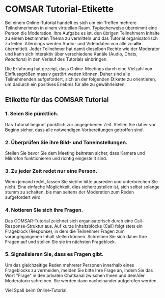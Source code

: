 # COMSAR Tutorial-Etikette
Bei einem Online-Tutorial handelt es sich um ein Treffen mehrere Teilnehmerinnen in 
einem virtuellen Raum. Typischerweise übernimmt eine Person die Moderation. Ihre
Aufgabe es ist, den übrigen Teilnehmern Inhalte zu einem bestimmten Thema zu
vermitteln und das Tutorial organisatorisch zu leiten. Allerdings werden Audio-
und Videodaten von alle zu **alle** übermittelt. Jeder Teilnehmer hat damit dieselben
Rechte wie der Moderator und kann sich interaktiv über verschiedene Kanäle (Audio, Chats,
*Reactions*) in den Verlauf des Tutorials einbringen.

Die Erfahrung hat gezeigt, dass Online-Meetings durch eine Vielzahl von Einflussgrößen
massiv gestört weden können. Daher sind alle Teilnehmenden aufgefordert, sich an der folgenden
Etikette zu orientieren, um dadurch ein positives Erlebnis für alle zu gewährleisten.

## Etikette für das COMSAR Tutorial

### 1. Seien Sie pünktlich.
Das Tutorial beginnt pünktlich zur angegebenen Zeit. Stellen Sie daher vor Beginn sicher, dass alle
notwendigen Vorbereitungen getroffen sind.

### 2. Überprüfen Sie ihre Bild- und Toneinstellungen.
Stellen Sie bevor Sie dem Meeting beitreten sicher, dass Kamera und Mikrofon funktionieren
und richtig eingestellt sind.

### 3. Zu jeder Zeit redet nur eine Person.
Wenn jemand redet, lassen Sie sie/ihn bitte ausreden und unterbrechen Sie nicht.
Eine einfache Möglichkeit, dies sicherzustellen ist, sich selbst solange stumm zu schalten, 
bis man seitens der Moderation zum Reden aufgefordert wird.

### 4. Notieren Sie sich ihre Fragen.
Das COMSAR-Tutorial zeichnet sich organisatorisch durch eine Call-Response-Struktur aus. Auf 
kurze Inhaltsblöcke (Call) folgt stets ein Frageblock (Response), in dem die Teilnehmer 
Fragen zum vorangegangenen Inhalt stellen können. Schreiben Sie sich daher Ihre 
Fragen auf und stellen Sie sie im nächsten Frageblock.

### 5. Signalisieren Sie, dass es Fragen gibt.
Um das gleichzeitige Reden mehrerer Personen innerhalb eines Frageblocks zu vermeiden, melden Sie
bitte Ihre Frage an, indem Sie das Wort "Frage" in den privaten Chatkanal zwischen Ihnen
und dem/der Moderatorin schreiben. Sie werden dann nacheinander aufgerufen werden.


Viel Spaß beim Online-Tutorial.
